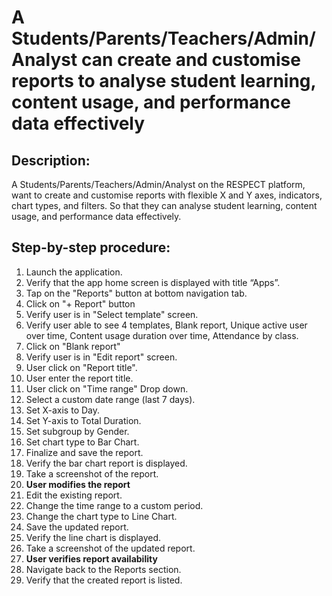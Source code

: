# A Students/Parents/Teachers/Admin/Analyst can create and customise reports to analyse student learning, content usage, and performance data effectively

## Description:
A Students/Parents/Teachers/Admin/Analyst on the RESPECT platform, want to create and customise reports with flexible X and Y axes, indicators, chart types, and filters.
So that they can analyse student learning, content usage, and performance data effectively.

## Step-by-step procedure:

1. Launch the application.
2. Verify that the app home screen is displayed with title “Apps”.
3. Tap on the "Reports" button at bottom navigation tab.
4. Click on "+ Report" button
5. Verify user is in "Select template" screen.
6. Verify user able to see 4 templates, Blank report, Unique active user over time, Content usage duration over time, Attendance by class.
7. Click on "Blank report"
8. Verify user is in "Edit report" screen.
9. User click on "Report title".
10. User enter the report title.
11. User click on "Time range" Drop down.
12. Select a custom date range (last 7 days).
13. Set X-axis to Day.
14. Set Y-axis to Total Duration.
15. Set subgroup by Gender.
16. Set chart type to Bar Chart.
17. Finalize and save the report.
18. Verify the bar chart report is displayed.
19. Take a screenshot of the report.
20. **User modifies the report**
21. Edit the existing report.
22. Change the time range to a custom period.
23. Change the chart type to Line Chart.
24. Save the updated report.
25. Verify the line chart is displayed.
26. Take a screenshot of the updated report.
27. **User verifies report availability**
28. Navigate back to the Reports section.
29. Verify that the created report is listed.